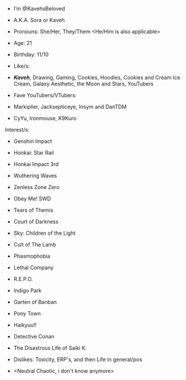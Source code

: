 - I’m @KavehsBeloved
- A.K.A. Sora or Kaveh
- Pronouns: She/Her, They/Them <He/Him is also applicable>
- Age: 21
- Birthday: 11/10

- Like/s:
- ***Kaveh***, Drawing, Gaming, Cookies, Hoodies, Cookies and Cream Ice Cream, Galaxy Aesthetic, the Moon and Stars, YouTubers

- Fave YouTubers/VTubers:
- Markiplier, Jacksepticeye, Insym and DanTDM
- CyYu, Ironmouse, K9Kuro


Interest/s:

-  Genshin Impact
-  Honkai: Star Rail
-  Honkai Impact 3rd 
-  Wuthering Waves 
-  Zenless Zone Zero
-  Obey Me! SWD
-  Tears of Themis
-  Court of Darkness
-  Sky: Children of the Light 
-  Cult of The Lamb
-  Phasmophobia
-  Lethal Company
-  R.E.P.O.
-  Indigo Park
-  Garten of Banban
-  Pony Town
-  Haikyuu!!
-  Detective Conan
-  The Disastrous Life of Saiki K.


- Dislikes: Toxicity, ERP's, and then Life in general/pos


- <Neutral Chaotic, i don't know anymore>



<!---
KavehsBeloved/KavehsBeloved is a ✨ special ✨ repository because its `README.md` (this file) appears on your GitHub profile.
You can click the Preview link to take a look at your changes.
--->

